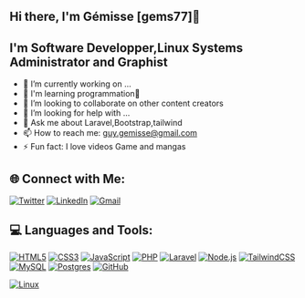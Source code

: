 ## Hi there, I'm Gémisse [gems77]👋

## I'm Software Developper,Linux Systems Administrator and Graphist


- 🔭 I’m currently working on ...
- 🌱 I'm learning programmation🤣
- 👯 I’m looking to collaborate on other content creators
- 🤔 I’m looking for help with ...
- 💬 Ask me about Laravel,Bootstrap,tailwind
- 📫 How to reach me: guy.gemisse@gmail.com
- ⚡ Fun fact: I love videos Game and mangas

## 🌐 Connect with Me:
[![Twitter](https://img.shields.io/badge/Twitter-%231DA1F2.svg?&style=for-the-badge&logo=twitter&logoColor=white)](https://www.twitter.com/BossouGemisse)
[![LinkedIn](https://img.shields.io/badge/LinkedIn-%230077B5.svg?&style=for-the-badge&logo=linkedin&logoColor=white)](https://www.linkedin.com/in/g%C3%A9misse-bossou-72aaa2256/)
[![Gmail](https://img.shields.io/badge/Gmail-D14836?&style=for-the-badge&logo=gmail&logoColor=white)](mailto:guy.gemisse@gmail.com)

## 💻 Languages and Tools:
[![HTML5](https://img.shields.io/badge/HTML5-%23E34F26.svg?style=for-the-badge&logo=html5&logoColor=white)](#)
[![CSS3](https://img.shields.io/badge/CSS3-%231572B6.svg?style=for-the-badge&logo=css3&logoColor=white)](#)
[![JavaScript](https://img.shields.io/badge/JavaScript-%23F7DF1E.svg?style=for-the-badge&logo=javascript&logoColor=black)](#)
[![PHP](https://img.shields.io/badge/PHP-%23777BB4.svg?style=for-the-badge&logo=php&logoColor=white)](#)
[![Laravel](https://img.shields.io/badge/Laravel-%23FF2D20.svg?style=for-the-badge&logo=laravel&logoColor=white)](#)
[![Node.js](https://img.shields.io/badge/Node.js-%23339933.svg?style=for-the-badge&logo=node.js&logoColor=white)](#)
[![TailwindCSS](https://img.shields.io/badge/TailwindCSS-%2338B2AC.svg?style=for-the-badge&logo=tailwind-css&logoColor=white)](#)
[![MySQL](https://img.shields.io/badge/MySQL-%2300f.svg?style=for-the-badge&logo=mysql&logoColor=white)](#)
[![Postgres](https://img.shields.io/badge/Postgres-%23316192.svg?style=for-the-badge&logo=postgresql&logoColor=white)](#)
[![GitHub](https://img.shields.io/badge/GitHub-%2312100E.svg?style=for-the-badge&logo=github&logoColor=white)](#)
<!-- [![Vercel](https://img.shields.io/badge/Vercel-%23000000.svg?style=for-the-badge&logo=vercel&logoColor=white)](#) -->
[![Linux](https://img.shields.io/badge/Linux-%23FCC624.svg?style=for-the-badge&logo=linux&logoColor=black)](#)
<!-- [![VS Code](https://img.shields.io/badge/VSCode-%23007ACC.svg?style=for-the-badge&logo=visual-studio-code&logoColor=white)](#) -->
<!-- [![React](https://img.shields.io/badge/React-%2361DAFB.svg?style=for-the-badge&logo=react&logoColor=black)](#) -->
<!-- [![React Native](https://img.shields.io/badge/React_Native-%230D1117.svg?style=for-the-badge&logo=react&logoColor=white)](#) -->

